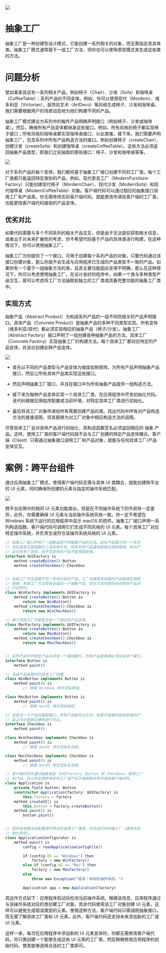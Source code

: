 ![](https://i.postimg.cc/QMDjCHJg/image.png)

# 抽象工厂

抽象工厂是一种创建型设计模式，它能创建一系列相关的对象，而无需指定其具体类。抽象工厂模式通常基于一组工厂方法，但你也可以使用原型模式来生成这些类的方法。

# 问题分析

譬如某家具店有一系列相关产品，例如椅子（Chair）、沙发（Sofa）和咖啡桌（Coffee­Table）；系列产品的不同变体。例如，你可以使用现代（Mordern）、维多利亚（Victorian），装饰风艺术（Art­Deco）等风格生成椅子、沙发和咖啡桌。我们需要根据用户的场景动态地为他们构建不同的产品。

抽象工厂模式建议为系列中的每件产品明确声明接口（例如椅子、沙发或咖啡桌）。然后，确保所有产品变体都继承这些接口。例如，所有风格的椅子都实现椅子接口；所有风格的咖啡桌都实现咖啡桌接口，以此类推。接下来，我们需要声明抽象工厂，包含系列中所有产品构造方法的接口。例如创建椅子（create­Chair）、创建沙发（create­Sofa）和创建咖啡桌（create­Coffee­Table）。这些方法必须返回抽象产品类型，即我们之前抽取的那些接口：椅子，沙发和咖啡桌等等。

![](https://i.postimg.cc/j2y4cgBJ/image.png)

对于系列产品的每个变体，我们都将基于抽象工厂接口创建不同的工厂类。每个工厂类都只能返回特定类别的产品，例如，现代家具工厂（Modern­Furniture­Factory）只能创建现代椅子（Mordern­Chair）、现代沙发（Modern­Sofa）和现代咖啡桌（Modern­Coffee­Table）对象。客户端代码可以通过相应的抽象接口调用工厂和产品类。你无需修改实际客户端代码，就能更改传递给客户端的工厂类，也能更改客户端代码接收的产品变体。

## 优劣对比

如果代码需要与多个不同系列的相关产品交互，但是由于无法提前获取相关信息，或者出于对未来扩展性的考虑，你不希望代码基于产品的具体类进行构建，在这种情况下，你可以使用抽象工厂。

抽象工厂为你提供了一个接口，可用于创建每个系列产品的对象。只要代码通过该接口创建对象，那么你就不会生成与应用程序已生成的产品类型不一致的产品。如果你有一个基于一组抽象方法的类，且其主要功能因此变得不明确，那么在这种情况下，你可以考虑使用抽象工厂。在设计良好的程序中，如果一个类与多种类型产品交互，就可以考虑将工厂方法抽取到独立的工厂类或具备完整功能的抽象工厂类中。

## 实现方式

抽象产品（Abstract Product）为构成系列产品的一组不同但相关的产品声明接口。具体产品（Concrete Product）是抽象产品的多种不同类型实现。所有变体（维多利亚/现代）都必须实现相应的抽象产品（椅子/沙发）。抽象工厂（Abstract Factory）接口声明了一组创建各种抽象产品的方法。具体工厂（Concrete Factory）实现抽象工厂的构建方法。每个具体工厂都对应特定的产品变体，并且仅创建此种产品变体。

![](https://i.postimg.cc/6Tsphzng/image.png)

- 首先以不同的产品类型与产品变体为维度绘制矩阵，为所有产品声明抽象产品接口，然后让所有具体产品类实现这些接口。

- 然后声明抽象工厂接口，并且在接口中为所有抽象产品提供一组构造方法。

- 接下来为每种产品变体实现一个具体工厂类，在应用程序中开发初始化代码。该代码根据应用程序配置或当前环境，对特定具体工厂类进行初始化。

- 最后将该工厂对象传递给所有需要创建产品的类。找出代码中所有对产品构造方法的直接调用，将其替换为对工厂对象中相应构造方法的调用。

尽管具体工厂会对具体产品进行初始化，其构造函数签名必须返回相应的 ​ 抽象 ​ 产品。这样，使用工厂类的客户端代码就不会与工厂创建的特定产品变体耦合。客户端（Client）只需通过抽象接口调用工厂和产品对象，就能与任何具体工厂/产品变体交互。

# 案例：跨平台组件

通过应用抽象工厂模式，使得客户端代码无需与具体 UI 类耦合，就能创建跨平台的 UI 元素，同时确保所创建的元素与指定的操作系统匹配。

![](https://i.postimg.cc/jS7k9cNv/image.png)

跨平台应用中的相同 UI 元素功能类似，但是在不同操作系统下的外观有一定差异。此外，你需要确保 UI 元素与当前操作系统风格一致。你一定不希望在 Windows 系统下运行的应用程序中显示 macOS 的控件。抽象工厂接口声明一系列构造函数，客户端代码可调用它们生成不同风格的 UI 元素。每个具体工厂对应特定操作系统，并负责生成符合该操作系统风格的 UI 元素。

```ts
// 抽象工厂接口声明了一组能返回不同抽象产品的方法。这些产品属于同一个系列
// 且在高层主题或概念上具有相关性。同系列的产品通常能相互搭配使用。系列产
// 品可有多个变体，但不同变体的产品不能搭配使用。
interface GUIFactory is
    method createButton():Button
    method createCheckbox():Checkbox


// 具体工厂可生成属于同一变体的系列产品。工厂会确保其创建的产品能相互搭配
// 使用。具体工厂方法签名会返回一个抽象产品，但在方法内部则会对具体产品进
// 行实例化。
class WinFactory implements GUIFactory is
    method createButton():Button is
        return new WinButton()
    method createCheckbox():Checkbox is
        return new WinCheckbox()

// 每个具体工厂中都会包含一个相应的产品变体。
class MacFactory implements GUIFactory is
    method createButton():Button is
        return new MacButton()
    method createCheckbox():Checkbox is
        return new MacCheckbox()


// 系列产品中的特定产品必须有一个基础接口。所有产品变体都必须实现这个接口。
interface Button is
    method paint()

// 具体产品由相应的具体工厂创建。
class WinButton implements Button is
    method paint() is
        // 根据 Windows 样式渲染按钮。

class MacButton implements Button is
    method paint() is
        // 根据 macOS 样式渲染按钮

// 这是另一个产品的基础接口。所有产品都可以互动，但是只有相同具体变体的产
// 品之间才能够正确地进行交互。
interface Checkbox is
    method paint()

class WinCheckbox implements Checkbox is
    method paint() is
        // 根据 macOS 样式渲染复选框。

class MacCheckbox implements Checkbox is
    method paint() is
        // 根据 macOS 样式渲染复选框。

// 客户端代码仅通过抽象类型（GUIFactory、Button 和 Checkbox）使用工厂
// 和产品。这让你无需修改任何工厂或产品子类就能将其传递给客户端代码。
class Application is
    private field button: Button
    constructor Application(factory: GUIFactory) is
        this.factory = factory
    method createUI() is
        this.button = factory.createButton()
    method paint() is
        button.paint()


// 程序会根据当前配置或环境设定选择工厂类型，并在运行时创建工厂（通常在初
// 始化阶段）。
class ApplicationConfigurator is
    method main() is
        config = readApplicationConfigFile()

        if (config.OS == "Windows") then
            factory = new WinFactory()
        else if (config.OS == "Mac") then
            factory = new MacFactory()
        else
            throw new Exception("错误！未知的操作系统。")

        Application app = new Application(factory)
```

其运作方式如下：应用程序启动后检测当前操作系统。根据该信息，应用程序通过与该操作系统对应的类创建工厂对象。其余代码使用该工厂对象创建 UI 元素。这样可以避免生成错误类型的元素。使用这种方法，客户端代码只需调用抽象接口，而无需了解具体工厂类和 UI 元素。此外，客户端代码还支持未来添加新的工厂或 UI 元素。

这样一来，每次在应用程序中添加新的 UI 元素变体时，你都无需修改客户端代码。你只需创建一个能够生成这些 UI 元素的工厂类，然后稍微修改应用程序的初始代码，使其能够选择合适的工厂类即可。
